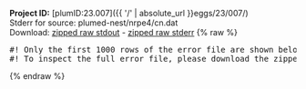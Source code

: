 **Project ID:** [plumID:23.007]({{ '/' | absolute_url }}eggs/23/007/)  
Stderr for source:  plumed-nest/nrpe4/cn.dat   
Download: [zipped raw stdout](cn.dat.plumed.stdout.txt.zip) - [zipped raw stderr](cn.dat.plumed.stderr.txt.zip) 
{% raw %}
<pre>
#! Only the first 1000 rows of the error file are shown below
#! To inspect the full error file, please download the zipped raw stderr file above
</pre>
{% endraw %}
